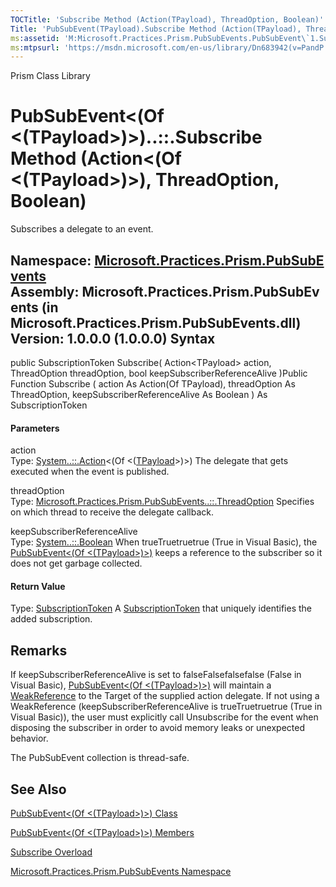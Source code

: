 ```yaml
---
TOCTitle: 'Subscribe Method (Action(TPayload), ThreadOption, Boolean)'
Title: 'PubSubEvent(TPayload).Subscribe Method (Action(TPayload), ThreadOption, Boolean) (Microsoft.Practices.Prism.PubSubEvents)'
ms:assetid: 'M:Microsoft.Practices.Prism.PubSubEvents.PubSubEvent\`1.Subscribe(System.Action{\`0},Microsoft.Practices.Prism.PubSubEvents.ThreadOption,System.Boolean)'
ms:mtpsurl: 'https://msdn.microsoft.com/en-us/library/Dn683942(v=PandP.50)'
---
```


Prism Class Library

PubSubEvent&lt;(Of &lt;(TPayload&gt;)&gt;)..::.Subscribe Method (Action&lt;(Of &lt;(TPayload&gt;)&gt;), ThreadOption, Boolean)
==============================================================================================================================

Subscribes a delegate to an event.

**Namespace:** [Microsoft.Practices.Prism.PubSubEvents](https://msdn.microsoft.com/n:microsoft.practices.prism.pubsubevents)
**Assembly:** Microsoft.Practices.Prism.PubSubEvents (in Microsoft.Practices.Prism.PubSubEvents.dll) Version: 1.0.0.0 (1.0.0.0)
Syntax
------

<span id="syntaxToggle"></span>public SubscriptionToken Subscribe( Action&lt;TPayload&gt; action, ThreadOption threadOption, bool keepSubscriberReferenceAlive )Public Function Subscribe ( action As Action(Of TPayload), threadOption As ThreadOption, keepSubscriberReferenceAlive As Boolean ) As SubscriptionToken
#### Parameters

action  
Type: [System..::.Action](http://msdn2.microsoft.com/en-us/library/018hxwa8)&lt;(Of &lt;([TPayload](https://msdn.microsoft.com/t:microsoft.practices.prism.pubsubevents.pubsubevent%601)&gt;)&gt;)
The delegate that gets executed when the event is published.

<!-- -->

threadOption  
Type: [Microsoft.Practices.Prism.PubSubEvents..::.ThreadOption](https://msdn.microsoft.com/t:microsoft.practices.prism.pubsubevents.threadoption)
Specifies on which thread to receive the delegate callback.

<!-- -->

keepSubscriberReferenceAlive  
Type: [System..::.Boolean](http://msdn2.microsoft.com/en-us/library/a28wyd50)
When trueTruetruetrue (True in Visual Basic), the [PubSubEvent&lt;(Of &lt;(TPayload&gt;)&gt;)](https://msdn.microsoft.com/t:microsoft.practices.prism.pubsubevents.pubsubevent%601) keeps a reference to the subscriber so it does not get garbage collected.

#### Return Value

Type: [SubscriptionToken](https://msdn.microsoft.com/t:microsoft.practices.prism.pubsubevents.subscriptiontoken)
A [SubscriptionToken](https://msdn.microsoft.com/t:microsoft.practices.prism.pubsubevents.subscriptiontoken) that uniquely identifies the added subscription.

Remarks
-------

<span id="remarksToggle"></span> If keepSubscriberReferenceAlive is set to falseFalsefalsefalse (False in Visual Basic), [PubSubEvent&lt;(Of &lt;(TPayload&gt;)&gt;)](https://msdn.microsoft.com/t:microsoft.practices.prism.pubsubevents.pubsubevent%601) will maintain a [WeakReference](http://msdn2.microsoft.com/en-us/library/hbh8w2zd) to the Target of the supplied action delegate. If not using a WeakReference (keepSubscriberReferenceAlive is trueTruetruetrue (True in Visual Basic)), the user must explicitly call Unsubscribe for the event when disposing the subscriber in order to avoid memory leaks or unexpected behavior.

The PubSubEvent collection is thread-safe.

See Also
--------

<span id="seeAlsoToggle"></span>
[PubSubEvent&lt;(Of &lt;(TPayload&gt;)&gt;) Class](https://msdn.microsoft.com/t:microsoft.practices.prism.pubsubevents.pubsubevent%601)

[PubSubEvent&lt;(Of &lt;(TPayload&gt;)&gt;) Members](https://msdn.microsoft.com/allmembers.t:microsoft.practices.prism.pubsubevents.pubsubevent%601)

[Subscribe Overload](https://msdn.microsoft.com/overload:microsoft.practices.prism.pubsubevents.pubsubevent%601.subscribe)

[Microsoft.Practices.Prism.PubSubEvents Namespace](https://msdn.microsoft.com/n:microsoft.practices.prism.pubsubevents)
